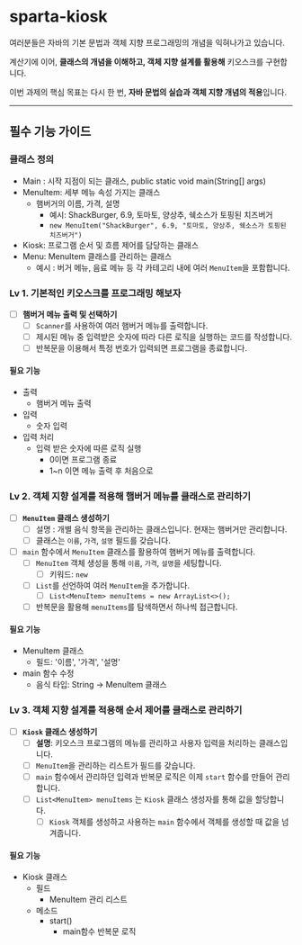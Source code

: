 # sparta-kiosk

여러분들은 자바의 기본 문법과 객체 지향 프로그래밍의 개념을 익혀나가고 있습니다.

계산기에 이어, **클래스의 개념을 이해하고, 객체 지향 설계를 활용해** 키오스크를 구현합니다.

이번 과제의 핵심 목표는 다시 한 번, **자바 문법의 실습과 객체 지향 개념의 적용**입니다.

---

## 필수 기능 가이드

### 클래스 정의

- Main : 시작 지점이 되는 클래스, public static void main(String[] args)
- MenuItem: 세부 메뉴 속성 가지는 클래스
  - 햄버거의 이름, 가격, 설명
    - 예시: ShackBurger, 6.9, 토마토, 양상추, 쉑소스가 토핑된 치즈버거
    - `new MenuItem("ShackBurger", 6.9, "토마토, 양상추, 쉑소스가 토핑된 치즈버거")`
- Kiosk: 프로그램 순서 및 흐름 제어를 담당하는 클래스
- Menu: MenuItem 클래스를 관리하는 클래스
  - 예시 : 버거 메뉴, 음료 메뉴 등 각 카테고리 내에 여러 `MenuItem`을 포함합니다.

### Lv 1. 기본적인 키오스크를 프로그래밍 해보자

- [ ] **햄버거 메뉴 출력 및 선택하기**
  - [ ] `Scanner`를 사용하여 여러 햄버거 메뉴를 출력합니다.
  - [ ] 제시된 메뉴 중 입력받은 숫자에 따라 다른 로직을 실행하는 코드를 작성합니다.
  - [ ] 반복문을 이용해서 특정 번호가 입력되면 프로그램을 종료합니다.

#### 필요 기능

- 출력
  - 햄버거 메뉴 출력
- 입력
  - 숫자 입력
- 입력 처리
  - 입력 받은 숫자에 따른 로직 실행
    - 0이면 프로그램 종료
    - 1~n 이면 메뉴 출력 후 처음으로

### Lv 2. 객체 지향 설계를 적용해 햄버거 메뉴를 클래스로 관리하기

- [ ] **`MenuItem` 클래스 생성하기**
  - [ ] 설명 : 개별 음식 항목을 관리하는 클래스입니다. 현재는 햄버거만 관리합니다.
  - [ ] 클래스는 `이름`, `가격`, `설명` 필드를 갖습니다.
- [ ] `main` 함수에서 `MenuItem` 클래스를 활용하여 햄버거 메뉴를 출력합니다.
  - [ ] `MenuItem` 객체 생성을 통해 `이름`, `가격`, `설명`을 세팅합니다.
    - [ ] 키워드: `new`
  - [ ] `List`를 선언하여 여러 `MenuItem`을 추가합니다.
    - [ ] `List<MenuItem> menuItems = new ArrayList<>();`
  - [ ] 반복문을 활용해 `menuItems`를 탐색하면서 하나씩 접근합니다.

#### 필요 기능

- MenuItem 클래스
  - 필드: '이름', '가격', '설명'
- main 함수 수정
  - 음식 타입: String -> MenuItem 클래스

### Lv 3. 객체 지향 설계를 적용해 순서 제어를 클래스로 관리하기

- [ ] **`Kiosk` 클래스 생성하기**
  - [ ] **설명**: 키오스크 프로그램의 메뉴를 관리하고 사용자 입력을 처리하는 클래스입니다.
  - [ ] `MenuItem`을 관리하는 리스트가 필드를 갖습니다.
  - [ ] `main` 함수에서 관리하던 입력과 반복문 로직은 이제 `start` 함수를 만들어 관리합니다.
  - [ ] `List<MenuItem> menuItems` 는 `Kiosk` 클래스 생성자를 통해 값을 할당합니다.
    - [ ] `Kiosk` 객체를 생성하고 사용하는 `main` 함수에서 객체를 생성할 때 값을 넘겨줍니다.

#### 필요 기능

- Kiosk 클래스
  - 필드
    - MenuItem 관리 리스트
  - 메소드
    - start()
      - main함수 반복문 로직
